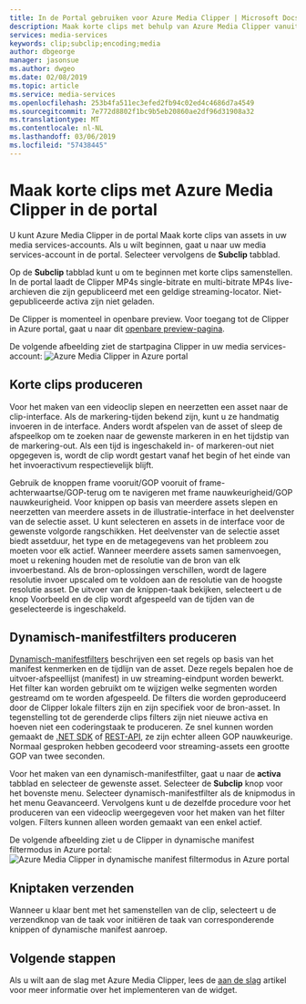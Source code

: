 ```yaml
---
title: In de Portal gebruiken voor Azure Media Clipper | Microsoft Docs
description: Maak korte clips met behulp van Azure Media Clipper vanuit de Azure-Portal
services: media-services
keywords: clip;subclip;encoding;media
author: dbgeorge
manager: jasonsue
ms.author: dwgeo
ms.date: 02/08/2019
ms.topic: article
ms.service: media-services
ms.openlocfilehash: 253b4fa511ec3efed2fb94c02ed4c4686d7a4549
ms.sourcegitcommit: 7e772d8802f1bc9b5eb20860ae2df96d31908a32
ms.translationtype: MT
ms.contentlocale: nl-NL
ms.lasthandoff: 03/06/2019
ms.locfileid: "57438445"
---
```

# <a name="create-clips-with-azure-media-clipper-in-the-portal"></a>Maak korte clips met Azure Media Clipper in de portal  

U kunt Azure Media Clipper in de portal Maak korte clips van assets in uw media services-accounts. Als u wilt beginnen, gaat u naar uw media services-account in de portal. Selecteer vervolgens de **Subclip** tabblad.

Op de **Subclip** tabblad kunt u om te beginnen met korte clips samenstellen. In de portal laadt de Clipper MP4s single-bitrate en multi-bitrate MP4s live-archieven die zijn gepubliceerd met een geldige streaming-locator. Niet-gepubliceerde activa zijn niet geladen.

De Clipper is momenteel in openbare preview. Voor toegang tot de Clipper in Azure portal, gaat u naar dit [openbare preview-pagina](https://portal.azure.com/?feature.subclipper=true).

De volgende afbeelding ziet de startpagina Clipper in uw media services-account: ![Azure Media Clipper in Azure portal](media/media-services-azure-media-clipper-portal/media-services-azure-media-clipper-portal.png)

## <a name="producing-clips"></a>Korte clips produceren
Voor het maken van een videoclip slepen en neerzetten een asset naar de clip-interface. Als de markering-tijden bekend zijn, kunt u ze handmatig invoeren in de interface. Anders wordt afspelen van de asset of sleep de afspeelkop om te zoeken naar de gewenste markeren in en het tijdstip van de markering-out. Als een tijd is ingeschakeld in- of markeren-out niet opgegeven is, wordt de clip wordt gestart vanaf het begin of het einde van het invoeractivum respectievelijk blijft.

Gebruik de knoppen frame vooruit/GOP vooruit of frame-achterwaartse/GOP-terug om te navigeren met frame nauwkeurigheid/GOP nauwkeurigheid. Voor knippen op basis van meerdere assets slepen en neerzetten van meerdere assets in de illustratie-interface in het deelvenster van de selectie asset. U kunt selecteren en assets in de interface voor de gewenste volgorde rangschikken. Het deelvenster van de selectie asset biedt assetduur, het type en de metagegevens van het probleem zou moeten voor elk actief. Wanneer meerdere assets samen samenvoegen, moet u rekening houden met de resolutie van de bron van elk invoerbestand. Als de bron-oplossingen verschillen, wordt de lagere resolutie invoer upscaled om te voldoen aan de resolutie van de hoogste resolutie asset. De uitvoer van de knippen-taak bekijken, selecteert u de knop Voorbeeld en de clip wordt afgespeeld van de tijden van de geselecteerde is ingeschakeld.

## <a name="producing-dynamic-manifest-filters"></a>Dynamisch-manifestfilters produceren
[Dynamisch-manifestfilters](https://azure.microsoft.com/blog/dynamic-manifest/) beschrijven een set regels op basis van het manifest kenmerken en de tijdlijn van de asset. Deze regels bepalen hoe de uitvoer-afspeellijst (manifest) in uw streaming-eindpunt worden bewerkt. Het filter kan worden gebruikt om te wijzigen welke segmenten worden gestreamd om te worden afgespeeld. De filters die worden geproduceerd door de Clipper lokale filters zijn en zijn specifiek voor de bron-asset. In tegenstelling tot de gerenderde clips filters zijn niet nieuwe activa en hoeven niet een coderingstaak te produceren. Ze snel kunnen worden gemaakt de [.NET SDK](https://docs.microsoft.com/azure/media-services/media-services-dotnet-dynamic-manifest) of [REST-API](https://docs.microsoft.com/azure/media-services/media-services-rest-dynamic-manifest), ze zijn echter alleen GOP nauwkeurige. Normaal gesproken hebben gecodeerd voor streaming-assets een grootte GOP van twee seconden.

Voor het maken van een dynamisch-manifestfilter, gaat u naar de **activa** tabblad en selecteer de gewenste asset. Selecteer de **Subclip** knop voor het bovenste menu. Selecteer dynamisch-manifestfilter als de knipmodus in het menu Geavanceerd. Vervolgens kunt u de dezelfde procedure voor het produceren van een videoclip weergegeven voor het maken van het filter volgen. Filters kunnen alleen worden gemaakt van een enkel actief.

De volgende afbeelding ziet u de Clipper in dynamische manifest filtermodus in Azure portal: ![Azure Media Clipper in dynamische manifest filtermodus in Azure portal](media/media-services-azure-media-clipper-portal/media-services-azure-media-clipper-filter.PNG)

## <a name="submitting-clipping-jobs"></a>Kniptaken verzenden
Wanneer u klaar bent met het samenstellen van de clip, selecteert u de verzendknop van de taak voor initiëren de taak van corresponderende knippen of dynamische manifest aanroep.

## <a name="next-steps"></a>Volgende stappen
Als u wilt aan de slag met Azure Media Clipper, lees de [aan de slag](media-services-azure-media-clipper-getting-started.md) artikel voor meer informatie over het implementeren van de widget.
